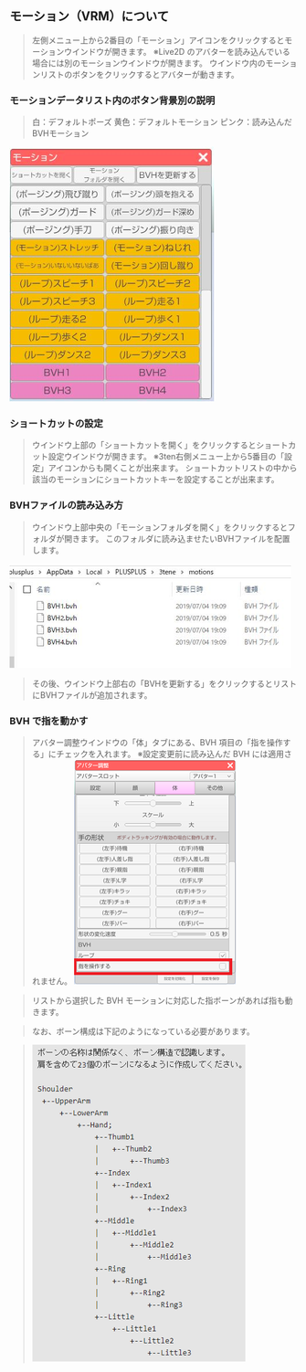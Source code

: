 ## モーション（VRM）について

>左側メニュー上から2番目の「モーション」アイコンをクリックするとモーションウインドウが開きます。
>※Live2D のアバターを読み込んでいる場合には別のモーションウインドウが開きます。
>ウインドウ内のモーションリストのボタンをクリックするとアバターが動きます。


### モーションデータリスト内のボタン背景別の説明

>白：デフォルトポーズ
>黄色：デフォルトモーション
>ピンク：読み込んだBVHモーション

![画像](image/motion_vrm1.jpg "")


### ショートカットの設定

>ウインドウ上部の「ショートカットを開く」をクリックするとショートカット設定ウインドウが開きます。
>※3ten右側メニュー上から5番目の「設定」アイコンからも開くことが出来ます。
>ショートカットリストの中から該当のモーションにショートカットキーを設定することが出来ます。


### BVHファイルの読み込み方

>ウインドウ上部中央の「モーションフォルダを開く」をクリックするとフォルダが開きます。
>このフォルダに読み込ませたいBVHファイルを配置します。

![画像](image/motion_vrm2.jpg "")

>その後、ウインドウ上部右の「BVHを更新する」をクリックするとリストにBVHファイルが追加されます。


### BVH で指を動かす

>アバター調整ウインドウの「体」タブにある、BVH 項目の「指を操作する」にチェックを入れます。
>※設定変更前に読み込んだ BVH には適用されません。
>![画像](image/motion_vrm3.png "")

>リストから選択した BVH モーションに対応した指ボーンがあれば指も動きます。

>なお、ボーン構成は下記のようになっている必要があります。

>![画像](image/motion_vrm4.png "")

